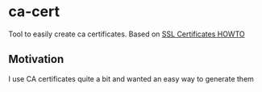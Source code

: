 # ca-cert

Tool to easily create ca certificates. Based on [SSL Certificates HOWTO](http://www.tldp.org/HOWTO/SSL-Certificates-HOWTO/index.html)

## Motivation

I use CA certificates quite a bit and wanted an easy way to generate them
